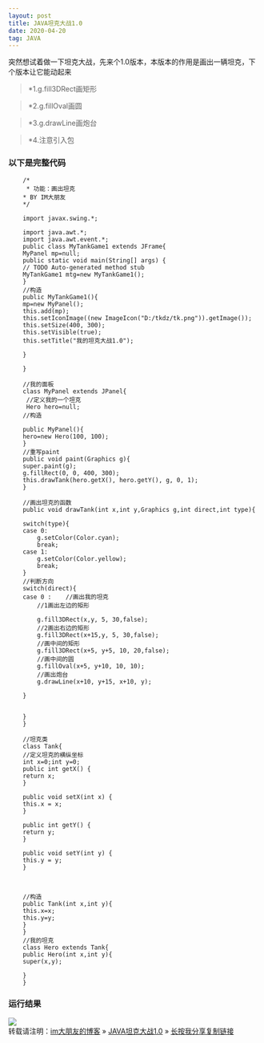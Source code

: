 ```yaml
---
layout: post
title: JAVA坦克大战1.0
date: 2020-04-20
tag: JAVA
---
```

突然想试着做一下坦克大战，先来个1.0版本，本版本的作用是画出一辆坦克，下个版本让它能动起来
>*1.g.fill3DRect画矩形	

>*2.g.fillOval画圆

>*3.g.drawLine画炮台

>*4.注意引入包


### 以下是完整代码

		/*
		 * 功能：画出坦克
 		* BY IM大朋友
 		*/

		import javax.swing.*;

		import java.awt.*;
		import java.awt.event.*;
		public class MyTankGame1 extends JFrame{
		MyPanel mp=null;
		public static void main(String[] args) {
		// TODO Auto-generated method stub
		MyTankGame1 mtg=new MyTankGame1();
		}
		//构造
		public MyTankGame1(){
		mp=new MyPanel();
		this.add(mp);	
		this.setIconImage((new ImageIcon("D:/tkdz/tk.png")).getImage());
		this.setSize(400, 300);
		this.setVisible(true);
		this.setTitle("我的坦克大战1.0");

		}

		}

		//我的面板
		class MyPanel extends JPanel{
		 //定义我的一个坦克
		 Hero hero=null;
		//构造

		public MyPanel(){
		hero=new Hero(100, 100);
		}
		//重写paint
		public void paint(Graphics g){
		super.paint(g);
		g.fillRect(0, 0, 400, 300);
		this.drawTank(hero.getX(), hero.getY(), g, 0, 1);
		}

		//画出坦克的函数
		public void drawTank(int x,int y,Graphics g,int direct,int type){
		
		switch(type){
		case 0:
			g.setColor(Color.cyan);
			break;
		case 1:
			g.setColor(Color.yellow);
			break;
		}
		//判断方向
		switch(direct){
		case 0 :	//画出我的坦克
			//1画出左边的矩形
		
			g.fill3DRect(x,y, 5, 30,false);
			//2画出右边的矩形	
			g.fill3DRect(x+15,y, 5, 30,false);
			//画中间的矩形
			g.fill3DRect(x+5, y+5, 10, 20,false);
			//画中间的圆
			g.fillOval(x+5, y+10, 10, 10);
			//画出炮台
			g.drawLine(x+10, y+15, x+10, y);

		}
		
		
		}
		}

		//坦克类
		class Tank{
		//定义坦克的横纵坐标
		int x=0;int y=0;
		public int getX() {
		return x;
		}

		public void setX(int x) {
		this.x = x;
		}

		public int getY() {
		return y;
		}

		public void setY(int y) {
		this.y = y;
		}

	

		//构造
		public Tank(int x,int y){
		this.x=x;
		this.y=y;
		}
		}
		//我的坦克
		class Hero extends Tank{
		public Hero(int x,int y){
		super(x,y);
	
		}
		}
### 运行结果


![](/images/posts/yxjg/tkdz1.0.png)
<br>
转载请注明：[im大朋友的博客](https://jing-hua.github.io/) » [JAVA坦克大战1.0](https://jing-hua.github.io/)  » [长按我分享复制链接](https://jing-hua.github.io/)  


